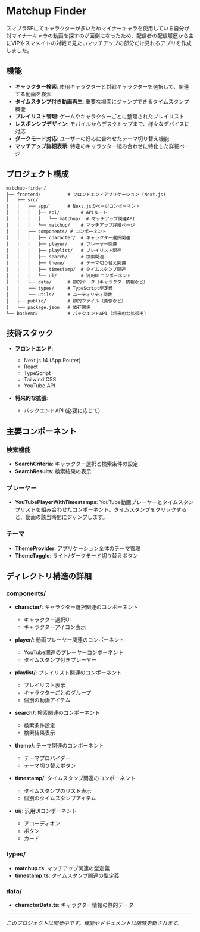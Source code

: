 # Matchup Finder

スマブラSPにてキャラクターが多いためマイナーキャラを使用している自分が対マイナーキャラの動画を探すのが面倒になったため、配信者の配信履歴から主にVIPやスマメイトの対戦で見たいマッチアップの部分だけ見れるアプリを作成しました。

## 機能

- **キャラクター検索**: 使用キャラクターと対戦キャラクターを選択して、関連する動画を検索
- **タイムスタンプ付き動画再生**: 重要な場面にジャンプできるタイムスタンプ機能
- **プレイリスト管理**: ゲームやキャラクターごとに整理されたプレイリスト
- **レスポンシブデザイン**: モバイルからデスクトップまで、様々なデバイスに対応
- **ダークモード対応**: ユーザーの好みに合わせたテーマ切り替え機能
- **マッチアップ詳細表示**: 特定のキャラクター組み合わせに特化した詳細ページ

## プロジェクト構成

```
matchup-finder/
├── frontend/          # フロントエンドアプリケーション (Next.js)
│   ├── src/
│   │   ├── app/       # Next.jsのページコンポーネント
│   │   │   ├── api/        # APIルート
│   │   │   │   └── matchup/  # マッチアップ関連API
│   │   │   └── matchup/    # マッチアップ詳細ページ
│   │   ├── components/ # コンポーネント
│   │   │   ├── character/  # キャラクター選択関連
│   │   │   ├── player/     # プレーヤー関連
│   │   │   ├── playlist/   # プレイリスト関連
│   │   │   ├── search/     # 検索関連
│   │   │   ├── theme/      # テーマ切り替え関連
│   │   │   ├── timestamp/  # タイムスタンプ関連
│   │   │   └── ui/         # 汎用UIコンポーネント
│   │   ├── data/      # 静的データ（キャラクター情報など）
│   │   ├── types/     # TypeScript型定義
│   │   └── utils/     # ユーティリティ関数
│   ├── public/        # 静的ファイル（画像など）
│   └── package.json   # 依存関係
└── backend/           # バックエンドAPI (将来的な拡張用)
```

## 技術スタック

- **フロントエンド**:
  - Next.js 14 (App Router)
  - React
  - TypeScript
  - Tailwind CSS
  - YouTube API

- **将来的な拡張**:
  - バックエンドAPI (必要に応じて)

## 主要コンポーネント

### 検索機能

- **SearchCriteria**: キャラクター選択と検索条件の設定
- **SearchResults**: 検索結果の表示

### プレーヤー

- **YouTubePlayerWithTimestamps**: YouTube動画プレーヤーとタイムスタンプリストを組み合わせたコンポーネント。タイムスタンプをクリックすると、動画の該当時間にジャンプします。

### テーマ

- **ThemeProvider**: アプリケーション全体のテーマ管理
- **ThemeToggle**: ライト/ダークモード切り替えボタン

## ディレクトリ構造の詳細

### components/

- **character/**: キャラクター選択関連のコンポーネント
  - キャラクター選択UI
  - キャラクターアイコン表示

- **player/**: 動画プレーヤー関連のコンポーネント
  - YouTube関連のプレーヤーコンポーネント
  - タイムスタンプ付きプレーヤー

- **playlist/**: プレイリスト関連のコンポーネント
  - プレイリスト表示
  - キャラクターごとのグループ
  - 個別の動画アイテム

- **search/**: 検索関連のコンポーネント
  - 検索条件設定
  - 検索結果表示

- **theme/**: テーマ関連のコンポーネント
  - テーマプロバイダー
  - テーマ切り替えボタン

- **timestamp/**: タイムスタンプ関連のコンポーネント
  - タイムスタンプのリスト表示
  - 個別のタイムスタンプアイテム

- **ui/**: 汎用UIコンポーネント
  - アコーディオン
  - ボタン
  - カード

### types/

- **matchup.ts**: マッチアップ関連の型定義
- **timestamp.ts**: タイムスタンプ関連の型定義

### data/

- **characterData.ts**: キャラクター情報の静的データ

---

*このプロジェクトは開発中です。機能やドキュメントは随時更新されます。* 